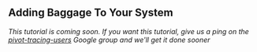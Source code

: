 ## Adding Baggage To Your System

*This tutorial is coming soon.  If you want this tutorial, give us a ping on the [pivot-tracing-users](https://groups.google.com/forum/#!forum/pivot-tracing-users) Google group and we'll get it done sooner*